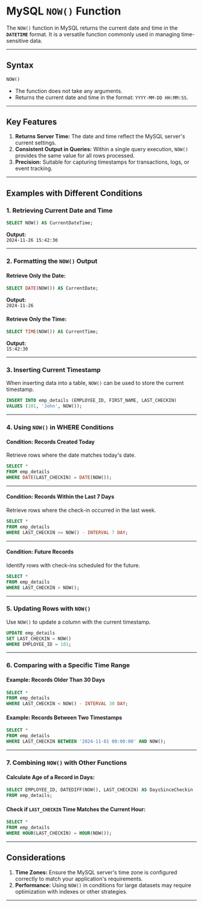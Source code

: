 
# **MySQL `NOW()` Function**

The `NOW()` function in MySQL returns the current date and time in the **`DATETIME`** format. It is a versatile function commonly used in managing time-sensitive data.

---

## **Syntax**
```sql
NOW()
```
- The function does not take any arguments.
- Returns the current date and time in the format: `YYYY-MM-DD HH:MM:SS`.

---

## **Key Features**
1. **Returns Server Time:** The date and time reflect the MySQL server's current settings.
2. **Consistent Output in Queries:** Within a single query execution, `NOW()` provides the same value for all rows processed.
3. **Precision:** Suitable for capturing timestamps for transactions, logs, or event tracking.

---

## **Examples with Different Conditions**

### **1. Retrieving Current Date and Time**
```sql
SELECT NOW() AS CurrentDateTime;
```
**Output:**  
`2024-11-26 15:42:30`

---

### **2. Formatting the `NOW()` Output**

#### Retrieve Only the Date:
```sql
SELECT DATE(NOW()) AS CurrentDate;
```
**Output:**  
`2024-11-26`

#### Retrieve Only the Time:
```sql
SELECT TIME(NOW()) AS CurrentTime;
```
**Output:**  
`15:42:30`

---

### **3. Inserting Current Timestamp**

When inserting data into a table, `NOW()` can be used to store the current timestamp.

```sql
INSERT INTO emp_details (EMPLOYEE_ID, FIRST_NAME, LAST_CHECKIN)
VALUES (101, 'John', NOW());
```

---

### **4. Using `NOW()` in WHERE Conditions**

#### **Condition: Records Created Today**
Retrieve rows where the date matches today's date.

```sql
SELECT * 
FROM emp_details
WHERE DATE(LAST_CHECKIN) = DATE(NOW());
```

---

#### **Condition: Records Within the Last 7 Days**
Retrieve rows where the check-in occurred in the last week.

```sql
SELECT * 
FROM emp_details
WHERE LAST_CHECKIN >= NOW() - INTERVAL 7 DAY;
```

---

#### **Condition: Future Records**
Identify rows with check-ins scheduled for the future.

```sql
SELECT * 
FROM emp_details
WHERE LAST_CHECKIN > NOW();
```

---

### **5. Updating Rows with `NOW()`**

Use `NOW()` to update a column with the current timestamp.

```sql
UPDATE emp_details
SET LAST_CHECKIN = NOW()
WHERE EMPLOYEE_ID = 101;
```

---

### **6. Comparing with a Specific Time Range**

#### Example: Records Older Than 30 Days
```sql
SELECT * 
FROM emp_details
WHERE LAST_CHECKIN < NOW() - INTERVAL 30 DAY;
```

#### Example: Records Between Two Timestamps
```sql
SELECT * 
FROM emp_details
WHERE LAST_CHECKIN BETWEEN '2024-11-01 00:00:00' AND NOW();
```

---

### **7. Combining `NOW()` with Other Functions**

#### Calculate Age of a Record in Days:
```sql
SELECT EMPLOYEE_ID, DATEDIFF(NOW(), LAST_CHECKIN) AS DaysSinceCheckin
FROM emp_details;
```

#### Check if `LAST_CHECKIN` Time Matches the Current Hour:
```sql
SELECT *
FROM emp_details
WHERE HOUR(LAST_CHECKIN) = HOUR(NOW());
```

---


## **Considerations**

1. **Time Zones:** Ensure the MySQL server's time zone is configured correctly to match your application's requirements.
2. **Performance:** Using `NOW()` in conditions for large datasets may require optimization with indexes or other strategies.

---
